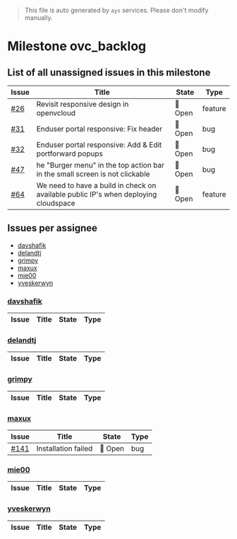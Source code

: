 > This file is auto generated by `ays` services. Please don't modify manually.

# Milestone ovc_backlog

## List of all unassigned issues in this milestone

|Issue|Title|State|Type|
|-----|-----|-----|---|
|[#26](https://github.com/0-complexity/openvcloud/issues/26)|Revisit responsive design in openvcloud|:red_circle: Open|feature|
|[#31](https://github.com/0-complexity/openvcloud/issues/31)|Enduser portal responsive: Fix header|:red_circle: Open|bug|
|[#32](https://github.com/0-complexity/openvcloud/issues/32)|Enduser portal responsive: Add & Edit portforward popups|:red_circle: Open|bug|
|[#47](https://github.com/0-complexity/openvcloud/issues/47)|he "Burger menu" in the top action bar in the small screen is not clickable|:red_circle: Open|bug|
|[#64](https://github.com/0-complexity/openvcloud/issues/64)|We need to have a build in check on available public IP's when deploying cloudspace|:red_circle: Open|feature|


## Issues per assignee
- [davshafik](#davshafik)
- [delandtj](#delandtj)
- [grimpy](#grimpy)
- [maxux](#maxux)
- [mie00](#mie00)
- [yveskerwyn](#yveskerwyn)



### [davshafik](https://github.com/davshafik)

|Issue|Title|State|Type|
|-----|-----|-----|----|


### [delandtj](https://github.com/delandtj)

|Issue|Title|State|Type|
|-----|-----|-----|----|


### [grimpy](https://github.com/grimpy)

|Issue|Title|State|Type|
|-----|-----|-----|----|


### [maxux](https://github.com/maxux)

|Issue|Title|State|Type|
|-----|-----|-----|----|
|[#141](https://github.com/0-complexity/openvcloud/issues/141)|Installation failed|:red_circle: Open|bug|


### [mie00](https://github.com/mie00)

|Issue|Title|State|Type|
|-----|-----|-----|----|


### [yveskerwyn](https://github.com/yveskerwyn)

|Issue|Title|State|Type|
|-----|-----|-----|----|


